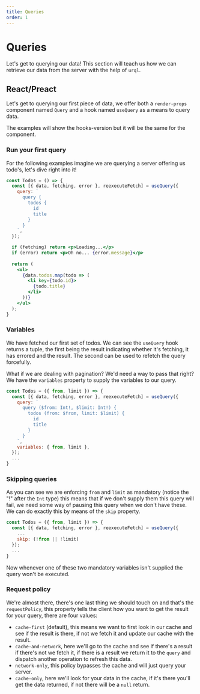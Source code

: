 ```yaml
---
title: Queries
order: 1
---
```


# Queries

Let's get to querying our data! This section will teach us how we can
retrieve our data from the server with the help of `urql`.

## React/Preact

Let's get to querying our first piece of data, we offer both a
`render-props` component named `Query` and a hook named `useQuery` as
a means to query data.

The examples will show the hooks-version but it will be the same for the component.

### Run your first query

For the following examples imagine we are querying a server offering us todo's, let's
dive right into it!

```jsx
const Todos = () => {
  const [{ data, fetching, error }, reexecuteFetch] = useQuery({
    query: `
      query {
        todos {
          id
          title
        }
      }
    `,
  });

  if (fetching) return <p>Loading...</p>
  if (error) return <p>Oh no... {error.message}</p>
  
  return (
    <ul>
      {data.todos.map(todo => (
        <li key={todo.id}>
          {todo.title}
        </li>
      ))}
    </ul>
  );
}
```

### Variables

We have fetched our first set of todos. We can see the `useQuery` hook returns a tuple,
the first being the result indicating whether it's fetching, it has errored and the result.
The second can be used to refetch the query forcefully.

What if we are dealing with pagination? We'd need a way to pass that right?
We have the `variables` property to supply the variables to our query.

```jsx
const Todos = ({ from, limit }) => {
  const [{ data, fetching, error }, reexecuteFetch] = useQuery({
    query: `
      query ($from: Int!, $limit: Int!) {
        todos (from: $from, limit: $limit) {
          id
          title
        }
      }
    `,
    variables: { from, limit },
  });
  ...
}
```

### Skipping queries

As you can see we are enforcing `from` and `limit` as mandatory (notice the "!" after the `Int` type)
this means that if we don't supply them this query will fail, we need some way of pausing this query
when we don't have these. We can do exactly this by means of the `skip` property.

```jsx
const Todos = ({ from, limit }) => {
  const [{ data, fetching, error }, reexecuteFetch] = useQuery({
    ...
    skip: (!from || !limit)
  });
  ...
}
```

Now whenever one of these two mandatory variables isn't supplied the query won't be executed.

### Request policy

We're almost there, there's one last thing we should touch on and that's the `requestPolicy`,
this property tells the client how you want to get the result for your query, there are four values:

- `cache-first` (default), this means we want to first look in our cache and see if the result is there, if not
  we fetch it and update our cache with the result.
- `cache-and-network`, here we'll go to the cache and see if there's a result if there's not we fetch it, if there
  is a result we return it to the `query` and dispatch another operation to refresh this data.
- `network-only`, this policy bypasses the cache and will just query your server.
- `cache-only`, here we'll look for your data in the cache, if it's there you'll get the data returned, if not
  there will be a `null` return.
